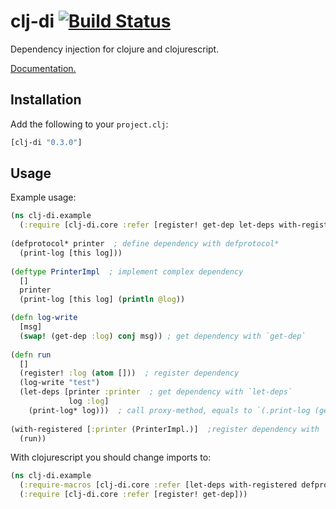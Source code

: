 # clj-di [![Build Status](https://travis-ci.org/nvbn/clj-di.svg)](https://travis-ci.org/nvbn/clj-di)

Dependency injection for clojure and clojurescript.

[Documentation.](http://nvbn.github.io/clj-di/)

## Installation

Add the following to your `project.clj`:

```clojure
[clj-di "0.3.0"]
```

## Usage

Example usage:

```clojure
(ns clj-di.example
  (:require [clj-di.core :refer [register! get-dep let-deps with-registered defprotocol*]))
  
(defprotocol* printer  ; define dependency with defprotocol*
  (print-log [this log]))
  
(deftype PrinterImpl  ; implement complex dependency
  []
  printer
  (print-log [this log] (println @log))

(defn log-write
  [msg]
  (swap! (get-dep :log) conj msg)) ; get dependency with `get-dep`
    
(defn run
  []
  (register! :log (atom []))  ; register dependency
  (log-write "test")
  (let-deps [printer :printer  ; get dependency with `let-deps`
             log :log]
    (print-log* log)))  ; call proxy-method, equals to `(.print-log (get-dep :printer) log)`  
  
(with-registered [:printer (PrinterImpl.)]  ;register dependency with `with-registered`
  (run))
```

With clojurescript you should change imports to:

```clojure
(ns clj-di.example
  (:require-macros [clj-di.core :refer [let-deps with-registered defprotocol*]])
  (:require [clj-di.core :refer [register! get-dep]))
```
